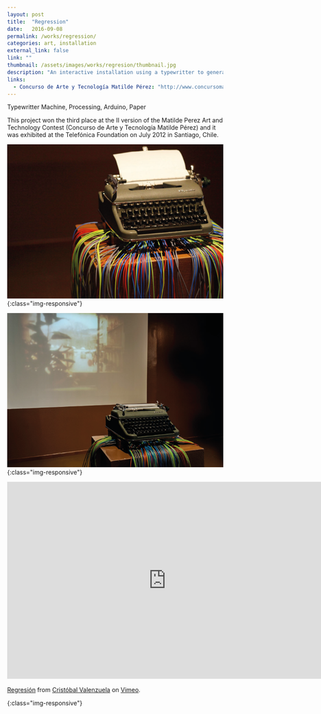 ```yaml
---
layout: post
title:  "Regression"
date:   2016-09-08
permalink: /works/regression/
categories: art, installation
external_link: false
link: ""
thumbnail: /assets/images/works/regresion/thumbnail.jpg
description: "An interactive installation using a typewritter to generate short video feedback."
links:
  - Concurso de Arte y Tecnología Matilde Pérez: "http://www.concursomatildeperez.cl/"
---
```


Typewritter Machine, Processing, Arduino, Paper

This project won the third place at the II version of the Matilde Perez Art and Technology Contest (Concurso de Arte y Tecnología Matilde Pérez) and it was exhibited at the Telefónica Foundation on July 2012 in Santiago, Chile.

![alt text](/assets/images/works/regresion/01regresion.png "Regresion"){:class="img-responsive"}

![alt text](/assets/images/works/regresion/02regresion.png "Regresion"){:class="img-responsive"}

<iframe src="https://player.vimeo.com/video/47217289" width="740" height="460" frameborder="0" webkitallowfullscreen mozallowfullscreen allowfullscreen></iframe>
<p><a href="https://vimeo.com/47217289">Regresi&oacute;n</a> from <a href="https://vimeo.com/cvalenzuela">Crist&oacute;bal Valenzuela</a> on <a href="https://vimeo.com">Vimeo</a>.</p>{:class="img-responsive"}
